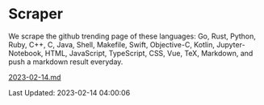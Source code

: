 # Scraper

We scrape the github trending page of these languages: Go, Rust, Python, Ruby, C++, C, Java, Shell, Makefile, Swift, Objective-C, Kotlin, Jupyter-Notebook, HTML, JavaScript, TypeScript, CSS, Vue, TeX, Markdown, and push a markdown result everyday.

[2023-02-14.md](https://github.com/yangwenmai/github-trending-backup/blob/master/2023-02-14.md)

Last Updated: 2023-02-14 04:00:06